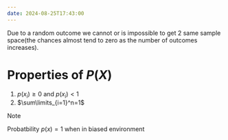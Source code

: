 ```yaml
---
date: 2024-08-25T17:43:00
---
```


Due to a random outcome we cannot or is impossible to get 2 same sample space(the chances almost tend to zero as the number of outcomes increases).

# Properties of $P(X)$
1. $p(x_{i})\geq 0$ and $p(x_{i})<1$
2. $\sum\limits_{i=1}^n=1$
>[!note]
>Probatbility $p(x)=1$ when in biased environment

